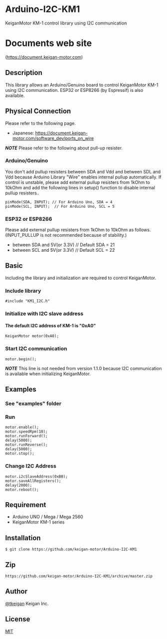# Arduino-I2C-KM1
KeiganMotor KM-1 control library using I2C communication

# Documents web site
 (https://document.keigan-motor.com)

## Description
This library allows an Arduino/Genuino board to control KeiganMotor KM-1 using I2C communication.
ESP32 or ESP8266 (by Espressif) is also available.

## Physical Connection
Please refer to the following page.
- Japanese: https://document.keigan-motor.com/software_dev/ports_on_wire

***NOTE***
Please refer to the following about pull-up resister.

### Arduino/Genuino
You don't add pullup resisters between SDA and Vdd and between SDL and Vdd because Arduino Library "Wire" enables internal pullup automatically. If control is unstable, please add external pullup resisters from 1kOhm to 10kOhm and add the following lines in setup() function to disable internal pullup resisters..
```arduino
pinMode(SDA, INPUT); // For Arduino Uno, SDA = 4
pinMode(SCL, INPUT);  // For Arduino Uno, SCL = 5
```

### ESP32 or ESP8266
Please add external pullup resisters from 1kOhm to 10kOhm as follows. (INPUT_PULLUP is not recommended because of stability.)
- between SDA and 5V(or 3.3V) // Default SDA = 21
- between SCL and 5V(or 3.3V) // Default SCL = 22

## Basic
Including the library and initialization are required to control KeiganMotor.
### Include library
```arduino
#include "KM1_I2C.h"

```
### Initialize with I2C slave address
#### The default I2C address of KM-1 is "0xA0"
```arduino
KeiganMotor motor(0xA0);
```
### Start I2C communication
```arduino
motor.begin();
```
***NOTE***
This line is not needed from version 1.1.0 because I2C communication is available when initializing KeiganMotor.

## Examples
### See "examples" folder
### Run
```arduino
motor.enable();
motor.speedRpm(10);
motor.runForward();
delay(5000);
motor.runReverse();
delay(5000);
motor.stop();
```

### Change I2C Address
```arduino
motor.i2cSlaveAddress(0xB0);
motor.saveAllRegisters();
delay(2000);
motor.reboot();
```

## Requirement

- Arduino UNO / Mega / Mega 2560
- KeiganMotor KM-1 series

## Installation

    $ git clone https://github.com/keigan-motor/Arduino-I2C-KM1

## Zip

    https://github.com/keigan-motor/Arduino-I2C-KM1/archive/master.zip

## Author

[@tkeigan](https://twitter.com/tkeigan)
Keigan Inc.

## License

[MIT](http://b4b4r07.mit-license.org)
